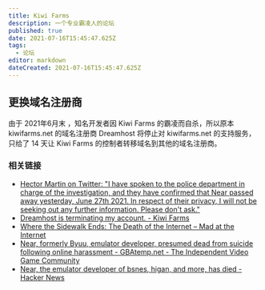 ```yaml
---
title: Kiwi Farms
description: 一个专业霸凌人的论坛
published: true
date: 2021-07-16T15:45:47.625Z
tags: 
  - 论坛
editor: markdown
dateCreated: 2021-07-16T15:45:47.625Z
---
```


## 更换域名注册商

由于 2021年6月末 ，知名开发者因 Kiwi Farms 的霸凌而自杀，所以原本 kiwifarms.net 的域名注册商 Dreamhost 将停止对 kiwifarms.net 的支持服务，只给了 14 天让 Kiwi Farms 的控制者转移域名到其他的域名注册商。

### 相关链接

+ [Hector Martin on Twitter: "I have spoken to the police department in charge of the investigation, and they have confirmed that Near passed away yesterday, June 27th 2021. In respect of their privacy, I will not be seeking out any further information. Please don't ask."](https://web.archive.org/web/20210701083153/https://twitter.com/marcan42/status/1409494303244656644)
+ [Dreamhost is terminating my account. - Kiwi Farms](https://web.archive.org/web/20210713110809/https://kiwifarms.net/threads/dreamhost-is-terminating-my-account.94840/#post-9420467)
+ [Where the Sidewalk Ends: The Death of the Internet – Mad at the Internet](https://web.archive.org/web/20210714070519/https://madattheinternet.com/2021/07/08/where-the-sidewalk-ends-the-death-of-the-internet/)
+ [Near, formerly Byuu, emulator developer, presumed dead from suicide following online harassment - GBAtemp.net - The Independent Video Game Community](https://web.archive.org/web/20210630201327/https://gbatemp.net/threads/near-formerly-byuu-emulator-developer-presumed-dead-from-suicide-following-online-harassment.590587/)
+ [Near, the emulator developer of bsnes, higan, and more, has died - Hacker News](https://web.archive.org/web/20210712012805/https://news.ycombinator.com/item?id=27652814)
